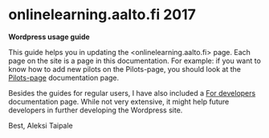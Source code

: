 # onlinelearning.aalto.fi 2017
**Wordpress usage guide**


This guide helps you in updating the <onlinelearning.aalto.fi> page. Each page on the site is a page in this documentation. For example: if you want to know how to add new pilots on the Pilots-page, you should look at the [Pilots-page](page-pilots.md) documentation page.

Besides the guides for regular users, I have also included a [For developers](developers.md) documentation page. While not very extensive, it might help future developers in further developing the Wordpress site.

Best,
Aleksi Taipale
